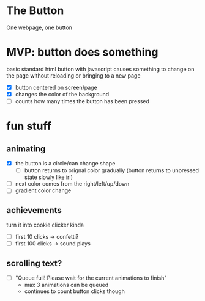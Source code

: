# The Button
One webpage, one button

# MVP: button does something
basic standard html button with javascript causes something to change on the page without reloading or bringing to a new page
- [X] button centered on screen/page
- [X] changes the color of the background
- [ ] counts how many times the button has been pressed

# fun stuff
##  animating
  - [x] the button is a circle/can change shape
    - [ ] button returns to orignal color gradually (button returns to unpressed state slowly like irl)
  - [ ] next color comes from the right/left/up/down
  - [ ] gradient color change
## achievements 
turn it into cookie clicker kinda
  - [ ] first 10 clicks -> confetti?
  - [ ] first 100 clicks -> sound plays
## scrolling text?
  - [ ] "Queue full! Please wait for the current animations to finish"
      - max 3 animations can be queued
      - continues to count button clicks though
